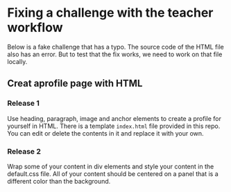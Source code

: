 # Fixing a challenge with the teacher workflow

Below is a fake challenge that has a typo. The source code of the HTML file also has an error. But to test that the fix works, we need to work on that file locally.

## Creat aprofile page with HTML

### Release 1

Use heading, paragraph, image and anchor elements to create a profile for yourself in HTML. There is a template `index.html` file provided in this repo. You can edit or delete the contents in it and replace it with your own.

### Release 2

Wrap some of your content in div elements and style your content in the default.css file. All of your content should be centered on a panel that is a different color than the background.


